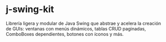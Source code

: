 # j-swing-kit
Librería ligera y modular de Java Swing que abstrae y acelera la creación de GUIs: ventanas con menús dinámicos, tablas CRUD paginadas, ComboBoxes dependientes, botones con íconos y más.
